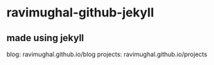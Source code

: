 # ravimughal-github-jekyll
## made using jekyll    

blog: ravimughal.github.io/blog
projects: ravimughal.github.io/projects